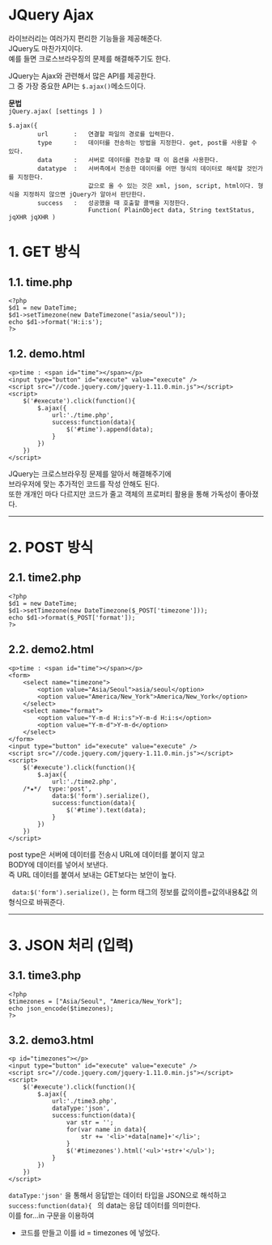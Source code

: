 JQuery Ajax
=======================
라이브러리는 여러가지 편리한 기능들을 제공해준다.   
JQuery도 마찬가지이다.   
예를 들면 크로스브라우징의 문제를 해결해주기도 한다.  
  
JQuery는 Ajax와 관련해서 많은 API를 제공한다.  
그 중 가장 중요한 API는 ```$.ajax()```메소드이다.      
  
**문법**  
```jQuery.ajax( [settings ] )```
```
$.ajax({
        url       :   연결할 파일의 경로를 입력한다.
        type      :   데이터를 전송하는 방법을 지정한다. get, post를 사용할 수 있다.
        data      :   서버로 데이터를 전송할 때 이 옵션을 사용한다. 
        datatype  :   서버측에서 전송한 데이터를 어떤 형식의 데이터로 해석할 것인가를 지정한다.   
                      값으로 올 수 있는 것은 xml, json, script, html이다. 형식을 지정하지 않으면 jQuery가 알아서 판단한다.
        success   :   성공했을 때 호출할 콜백을 지정한다.
                      Function( PlainObject data, String textStatus, jqXHR jqXHR )
```


# 1. GET 방식
## 1.1. time.php
```
<?php
$d1 = new DateTime;
$d1->setTimezone(new DateTimezone("asia/seoul"));
echo $d1->format('H:i:s');
?>
```
## 1.2. demo.html
```
<p>time : <span id="time"></span></p>
<input type="button" id="execute" value="execute" />
<script src="//code.jquery.com/jquery-1.11.0.min.js"></script>
<script>
    $('#execute').click(function(){
        $.ajax({
            url:'./time.php',
            success:function(data){
                $('#time').append(data);
            }
        })
    })
</script>
```
JQuery는 크로스브라우징 문제를 알아서 해결해주기에   
브라우저에 맞는 추가적인 코드를 작성 안해도 된다.  
또한 개개인 마다 다르지만 코드가 줄고 객체의 프로퍼티 활용을 통해 가독성이 좋아졌다.  

***
# 2. POST 방식
## 2.1. time2.php
```
<?php
$d1 = new DateTime;
$d1->setTimezone(new DateTimezone($_POST['timezone']));
echo $d1->format($_POST['format']);
?>
```   

## 2.2. demo2.html
```
<p>time : <span id="time"></span></p>
<form>
    <select name="timezone">
        <option value="Asia/Seoul">asia/seoul</option>
        <option value="America/New_York">America/New_York</option>
    </select>
    <select name="format">
        <option value="Y-m-d H:i:s">Y-m-d H:i:s</option>
        <option value="Y-m-d">Y-m-d</option>
    </select>
</form>
<input type="button" id="execute" value="execute" />
<script src="//code.jquery.com/jquery-1.11.0.min.js"></script>
<script>
    $('#execute').click(function(){
        $.ajax({
            url:'./time2.php',
    /*★*/  type:'post',
            data:$('form').serialize(),
            success:function(data){
                $('#time').text(data);
            }
        })
    })
</script>
```  
post type은 서버에 데이터를 전송시 URL에 데이터를 붙이지 않고   
BODY에 데이터를 넣어서 보낸다.   
즉 URL 데이터를 붙여서 보내는 GET보다는 보안이 높다.     
   
 ``` data:$('form').serialize(),``` 는 form 태그의 정보를 값의이름=값의내용&값 의 형식으로 바꿔준다.    


***
# 3. JSON 처리 (입력)
## 3.1. time3.php
```
<?php 
$timezones = ["Asia/Seoul", "America/New_York"];
echo json_encode($timezones);
?>
```
## 3.2. demo3.html
```
<p id="timezones"></p>
<input type="button" id="execute" value="execute" />
<script src="//code.jquery.com/jquery-1.11.0.min.js"></script>
<script>
    $('#execute').click(function(){
        $.ajax({
            url:'./time3.php',
            dataType:'json',
            success:function(data){
                var str = '';
                for(var name in data){
                    str += '<li>'+data[name]+'</li>';
                }
                $('#timezones').html('<ul>'+str+'</ul>');
            }
        })
    })
</script>
```
```dataType:'json'``` 을 통해서 응답받는 데이터 타입을 JSON으로 해석하고   
```success:function(data){ ``` 의 data는 응답 데이터를 의미한다.   
이를 for...in 구문을 이용하여 <ul><li> 코드를 만들고 이를 id = timezones 에 넣었다.  
